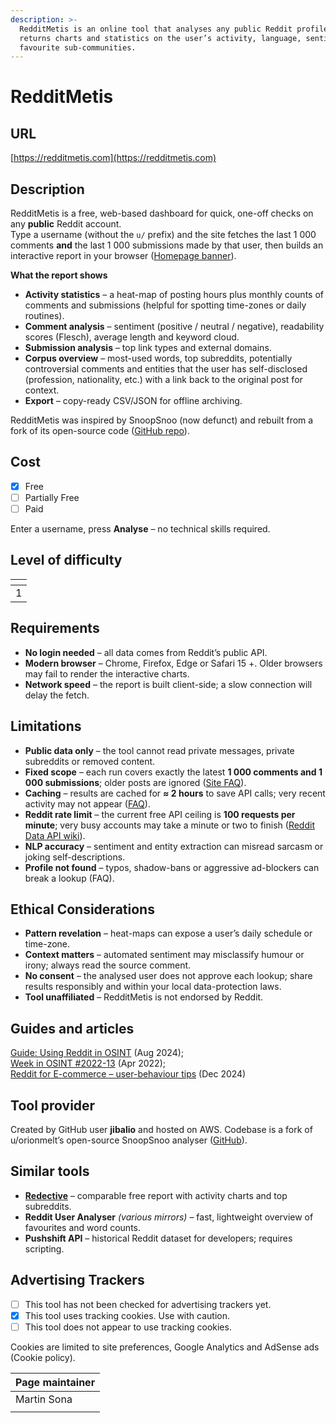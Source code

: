 ```yaml
---
description: >-
  RedditMetis is an online tool that analyses any public Reddit profile and
  returns charts and statistics on the user’s activity, language, sentiment and
  favourite sub-communities.
---
```


# RedditMetis

## URL

[https://redditmetis.com](https://redditmetis.com)

## Description

RedditMetis is a free, web-based dashboard for quick, one-off checks on any **public** Reddit account.\
Type a username (without the `u/` prefix) and the site fetches the last 1 000 comments **and** the last 1 000 submissions made by that user, then builds an interactive report in your browser ([Homepage banner](https://redditmetis.com/)).

**What the report shows**

* **Activity statistics** – a heat-map of posting hours plus monthly counts of comments and submissions (helpful for spotting time-zones or daily routines).
* **Comment analysis** – sentiment (positive / neutral / negative), readability scores (Flesch), average length and keyword cloud.
* **Submission analysis** – top link types and external domains.
* **Corpus overview** – most-used words, top subreddits, potentially controversial comments and entities that the user has self-disclosed (profession, nationality, etc.) with a link back to the original post for context.
* **Export** – copy-ready CSV/JSON for offline archiving.

RedditMetis was inspired by SnoopSnoo (now defunct) and rebuilt from a fork of its open-source code ([GitHub repo](https://github.com/jibalio/redditmetis)).

## Cost

* [x] Free
* [ ] Partially Free
* [ ] Paid

Enter a username, press **Analyse** – no technical skills required.

## Level of difficulty

<table><thead><tr><th data-type="rating" data-max="5"></th></tr></thead><tbody><tr><td>1</td></tr></tbody></table>

## Requirements

* **No login needed** – all data comes from Reddit’s public API.
* **Modern browser** – Chrome, Firefox, Edge or Safari 15 +. Older browsers may fail to render the interactive charts.
* **Network speed** – the report is built client-side; a slow connection will delay the fetch.

## Limitations

* **Public data only** – the tool cannot read private messages, private subreddits or removed content.
* **Fixed scope** – each run covers exactly the latest **1 000 comments and 1 000 submissions**; older posts are ignored ([Site FAQ](https://redditmetis.com/faq)).
* **Caching** – results are cached for **≈ 2 hours** to save API calls; very recent activity may not appear ([FAQ](https://redditmetis.com/faq)).
* **Reddit rate limit** – the current free API ceiling is **100 requests per minute**; very busy accounts may take a minute or two to finish ([Reddit Data API wiki](https://www.reddit.com/r/redditdev/wiki/api/)).
* **NLP accuracy** – sentiment and entity extraction can misread sarcasm or joking self-descriptions.
* **Profile not found** – typos, shadow-bans or aggressive ad-blockers can break a lookup (FAQ).

## Ethical Considerations

* **Pattern revelation** – heat-maps can expose a user’s daily schedule or time-zone.
* **Context matters** – automated sentiment may misclassify humour or irony; always read the source comment.
* **No consent** – the analysed user does not approve each lookup; share results responsibly and within your local data-protection laws.
* **Tool unaffiliated** – RedditMetis is not endorsed by Reddit.

## Guides and articles

[Guide: Using Reddit in OSINT](https://authentic8.com/osint-guide-reddit) (Aug 2024);\
[Week in OSINT #2022-13](https://sector035.nl/articles/2022-13) (Apr 2022);\
[Reddit for E-commerce – user-behaviour tips](https://buddyinfotech.com/reddit-ecommerce) (Dec 2024)

## Tool provider

Created by GitHub user **jibalio** and hosted on AWS. Codebase is a fork of u/orionmelt’s open-source SnoopSnoo analyser ([GitHub](https://github.com/jibalio/redditmetis)).

## Similar tools

* [**Redective**](https://www.redective.com/) – comparable free report with activity charts and top subreddits.
* **Reddit User Analyser** _(various mirrors)_ – fast, lightweight overview of favourites and word counts.
* **Pushshift API** – historical Reddit dataset for developers; requires scripting.

## Advertising Trackers

* [ ] This tool has not been checked for advertising trackers yet.
* [x] This tool uses tracking cookies. Use with caution.
* [ ] This tool does not appear to use tracking cookies.

Cookies are limited to site preferences, Google Analytics and AdSense ads (Cookie policy).

| Page maintainer |
| --------------- |
| Martin Sona     |
|                 |
